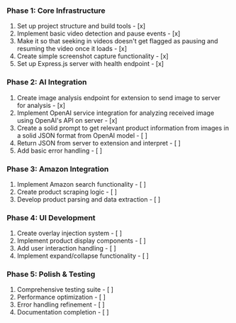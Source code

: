 ### Phase 1: Core Infrastructure
1) Set up project structure and build tools - [x]
2) Implement basic video detection and pause events - [x]
3) Make it so that seeking in videos doesn't get flagged as pausing and resuming the video once it loads - [x]
4) Create simple screenshot capture functionality - [x]
5) Set up Express.js server with health endpoint - [x]

### Phase 2: AI Integration
1) Create image analysis endpoint for extension to send image to server for analysis - [x]
2) Implement OpenAI service integration for analyzing received image using OpenAI's API on server - [x]
3) Create a solid prompt to get relevant product information from images in a solid JSON format from OpenAI model - [ ]
4) Return JSON from server to extension and interpret - [ ]
5) Add basic error handling - [ ]

### Phase 3: Amazon Integration
1) Implement Amazon search functionality - [ ]
2) Create product scraping logic - [ ]
3) Develop product parsing and data extraction - [ ]

### Phase 4: UI Development
1) Create overlay injection system - [ ]
2) Implement product display components - [ ]
3) Add user interaction handling - [ ]
4) Implement expand/collapse functionality - [ ]

### Phase 5: Polish & Testing
1) Comprehensive testing suite - [ ]
2) Performance optimization - [ ]
3) Error handling refinement - [ ]
4) Documentation completion - [ ]
